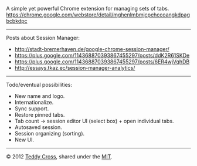 A simple yet powerful Chrome extension for managing sets of tabs. https://chrome.google.com/webstore/detail/mghenlmbmjcpehccoangkdpagbcbkdpc

---

Posts about Session Manager:

* http://stadt-bremerhaven.de/google-chrome-session-manager/
* https://plus.google.com/114368870393867455297/posts/ddK2R61SKDe
* https://plus.google.com/114368870393867455297/posts/6ER4wjVqhDB
* http://essays.tkaz.ec/session-manager-analytics/

---

Todo/eventual possibilities:

* New name and logo.
* Internationalize.
* Sync support.
* Restore pinned tabs.
* Tab count -> session editor UI (select box) + open individual tabs.
* Autosaved session.
* Session organizing (sorting).
* New UI.

---

© 2012 [Teddy Cross](http://tkaz.ec), shared under the [MIT](http://www.opensource.org/licenses/MIT).